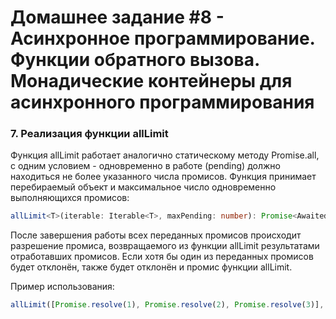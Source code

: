 # Домашнее задание #8 - Асинхронное программирование. Функции обратного вызова. Монадические контейнеры для асинхронного программирования

### 7. Реализация функции allLimit

Функция allLimit работает аналогично статическому методу Promise.all, с одним условием - одновременно в работе (pending) должно находиться не более указанного числа промисов. Функция принимает перебираемый объект и максимальное число одновременно выполняющихся промисов:

```ts
allLimit<T>(iterable: Iterable<T>, maxPending: number): Promise<Awaited<T>[]>
```

После завершения работы всех переданных промисов происходит разрешение промиса, возвращаемого из функции allLimit результатами отработавших промисов. Если хотя бы один из переданных промисов будет отклонён, также будет отклонён и промис функции allLimit.

Пример использования:

```js
allLimit([Promise.resolve(1), Promise.resolve(2), Promise.resolve(3)], 1).then(console.log); // [1, 2, 3]
```
